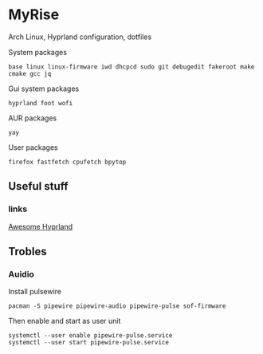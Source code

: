 # MyRise
Arch Linux, Hyprland configuration, dotfiles

System packages
```
base linux linux-firmware iwd dhcpcd sudo git debugedit fakeroot make cmake gcc jq
```
Gui system packages
```
hyprland foot wofi
```
AUR packages
```
yay
```
User packages
```
firefox fastfetch cpufetch bpytop
```
## Useful stuff
### links
  [Awesome Hyprland](https://github.com/hyprland-community/awesome-hyprland?tab=readme-ov-file#awesome-hyprland)

## Trobles
### Auidio
Install pulsewire
```console
pacman -S pipewire pipewire-audio pipewire-pulse sof-firmware
```
Then enable and start as user unit
```console
systemctl --user enable pipewire-pulse.service
systemctl --user start pipewire-pulse.service
```
